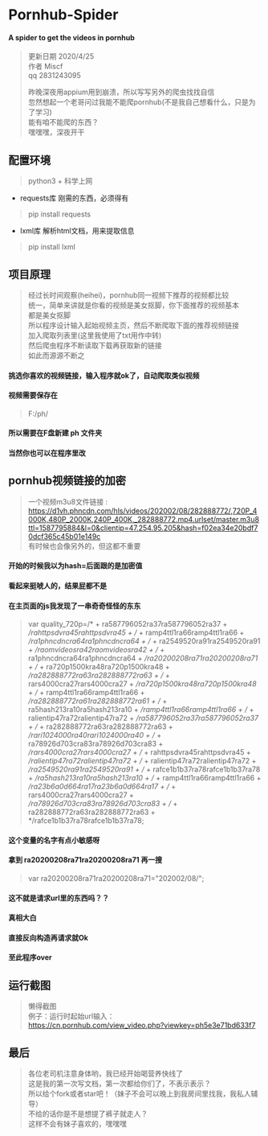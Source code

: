 # Pornhub-Spider
#### A spider to get the videos in pornhub
> 更新日期 2020/4/25  
> 作者 Miscf  
> qq 2831243095  
> 
> 昨晚深夜用appium用到崩溃，所以写写另外的爬虫找找自信  
> 忽然想起一个老哥问过我能不能爬pornhub(不是我自己想看什么，只是为了学习)  
> 能有咱不能爬的东西？  
> 嘿嘿嘿，深夜开干  


## 配置环境
> python3 + 科学上网

* requests库  刚需的东西，必须得有
>pip install requests

* lxml库 解析html文档，用来提取信息
>pip install lxml

## 项目原理
> 经过长时间观察(heihei)，pornhub同一视频下推荐的视频都比较  
> 统一，简单来讲就是你看的视频是美女抠脚，你下面推荐的视频基本  
> 都是美女抠脚  
> 所以程序设计输入起始视频主页，然后不断爬取下面的推荐视频链接  
> 加入爬取列表里(这里我使用了txt用作中转)  
> 然后爬虫程序不断读取下载再获取新的链接  
> 如此而源源不断之  

#### 挑选你喜欢的视频链接，输入程序就ok了，自动爬取类似视频  
#### 视频需要保存在
> F:/ph/
#### 所以需要在F盘新建 ph 文件夹  
#### 当然你也可以在程序里改

## pornhub视频链接的加密
> 一个视频m3u8文件链接 :
> https://d1vh.phncdn.com/hls/videos/202002/08/282888772/,720P_4000K,480P_2000K,240P_400K,_282888772.mp4.urlset/master.m3u8ttl=1587795884&l=0&clientip=47.254.95.205&hash=f02ea34e20bdf70dcf365c45b01e149c  
> 有时候也会像另外的，但这都不重要
#### 开始的时候我以为hash=后面跟的是加密值  
#### 看起来挺唬人的，结果屁都不是  
#### 在主页面的js我发现了一串奇奇怪怪的东东
> var quality_720p=/* + ra587796052ra37ra587796052ra37 + */rahttpsdvra45rahttpsdvra45 + /* + ramp4ttl1ra66ramp4ttl1ra66 + */ra1phncdncra64ra1phncdncra64 + /* + ra2549520ra91ra2549520ra91 + */raomvideosra42raomvideosra42 + /* + ra1phncdncra64ra1phncdncra64 + */ra20200208ra71ra20200208ra71 + /* + ra720p1500kra48ra720p1500kra48 + */ra282888772ra63ra282888772ra63 + /* + rars4000cra27rars4000cra27 + */ra720p1500kra48ra720p1500kra48 + /* + ramp4ttl1ra66ramp4ttl1ra66 + */ra282888772ra61ra282888772ra61 + /* + ra5hash213ra10ra5hash213ra10 + */ramp4ttl1ra66ramp4ttl1ra66 + /* + ralientip47ra72ralientip47ra72 + */ra587796052ra37ra587796052ra37 + /* + ra282888772ra63ra282888772ra63 + */rari1024000ra40rari1024000ra40 + /* + ra78926d703cra83ra78926d703cra83 + */rars4000cra27rars4000cra27 + /* + rahttpsdvra45rahttpsdvra45 + */ralientip47ra72ralientip47ra72 + /* + ralientip47ra72ralientip47ra72 + */ra2549520ra91ra2549520ra91 + /* + rafce1b1b37ra78rafce1b1b37ra78 + */ra5hash213ra10ra5hash213ra10 + /* + ramp4ttl1ra66ramp4ttl1ra66 + */ra23b6a0d664ra17ra23b6a0d664ra17 + /* + rars4000cra27rars4000cra27 + */ra78926d703cra83ra78926d703cra83 + /* + ra282888772ra63ra282888772ra63 + */rafce1b1b37ra78rafce1b1b37ra78;

#### 这个变量的名字有点小敏感呀  
#### 拿到 ra20200208ra71ra20200208ra71 再一搜  
> var ra20200208ra71ra20200208ra71="202002/08/";
#### 这不就是请求url里的东西吗？？  
#### 真相大白  
#### 直接反向构造再请求就Ok
#### 至此程序over

## 运行截图
> 懒得截图  
> 例子：运行时起始url输入：  
> https://cn.pornhub.com/view_video.php?viewkey=ph5e3e71bd633f7  

## 最后
> 各位老司机注意身体哟，我已经开始喝营养快线了  
> 这是我的第一次写文档，第一次都给你们了，不表示表示？  
> 所以给个fork或者star吧！（妹子不会可以晚上到我房间里找我，我私人辅导）  
> 不给的话你是不是想提了裤子就走人？  
> 这样不会有妹子喜欢的，嘿嘿嘿  



